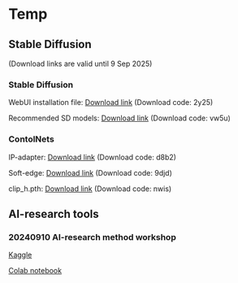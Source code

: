 # Temp


## Stable Diffusion ## 
(Download links are valid until 9 Sep 2025)



### Stable Diffusion ###

WebUI installation file: [Download link](https://pan.baidu.com/s/1Ywt6OGVFFTwGYMCoPmu1aw) (Download code: 2y25)


Recommended SD models: [Download link](https://pan.baidu.com/s/1dOREHCwSiRYzNT5VgcQZnQ) (Download code: vw5u)



### ContolNets ###

IP-adapter: [Download link](https://pan.baidu.com/s/1tiCAna7KHBDxXYPYD21bv) (Download code: d8b2)


Soft-edge: [Download link](https://pan.baidu.com/s/1jq7MpHk0blrGemHx6UZ6fQ) (Download code: 9djd)

clip_h.pth: [Download link](https://pan.baidu.com/s/1Xp9RiwqsROa3gHl1HviZvg) (Download code: nwis)







## AI-research tools ## 

### 20240910 AI-research method workshop ###


[Kaggle](https://www.kaggle.com/code/henrikcheung/20240831-arc409-ai-workshop-h2ipynb)

[Colab notebook](https://colab.research.google.com/drive/1-sxB7YcuEWvzXBD5B4Z7jNqS1-C8TkvJ?usp=sharing)
